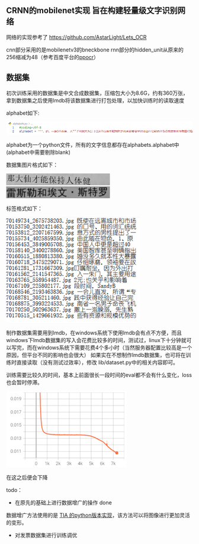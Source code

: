 ## CRNN的mobilenet实现 旨在构建轻量级文字识别网络

网络的实现参考了 https://github.com/AstarLight/Lets_OCR

cnn部分采用的是mobilenetv3的bneckbone
rnn部分的hidden_unit从原来的256缩减为48（参考百度平台的[ppocr](https://github.com/PaddlePaddle/PaddleOCR)）

## 数据集
初次训练采用的数据集是中文合成数据集，压缩包大小为8.6G，约有360万张，拿到数据集之后使用lmdb将该数据集进行打包处理，以加快训练时的读取速度

alphabet如下:

![](./imgs/alphabet.png)

alphabet为一个python文件，所有的文字信息都存在alphabets.alphabet中(alphabet中需要剔除blank)

数据集图片格式如下：

![](./imgs/IMG1.jpg)
![](./imgs/IMG2.jpg)

标签格式如下：

![](./imgs/labels.png)

制作数据集需要用到lmdb，在windows系统下使用lmdb会有点不方便，而且windows下lmdb数据集的写入会花费比较多的时间，测试过，linux下十分钟就可以写完，而在windows系统下需要花费4个多小时（当然服务器配置比较高是一个原因，但平台不同的影响也会很大）
如果实在不想制作lmdb数据集，也可将在训练时直接读取（没有测试过效率），修改 lib/dataset.py中的相关内容即可。

训练需要比较久的时间，基本上前面很长一段时间的eval都不会有什么变化，loss也会暂时停滞。

![](./imgs/loss.png)

在这之后便会下降


todo：

* 在原先的基础上进行数据增广的操作    done

数据增广方法使用的是 [TIA 的python版本实现](https://github.com/RubanSeven/Text-Image-Augmentation-python)，该方法可以将图像进行更加灵活的变形。

* 对发票数据集进行训练调优